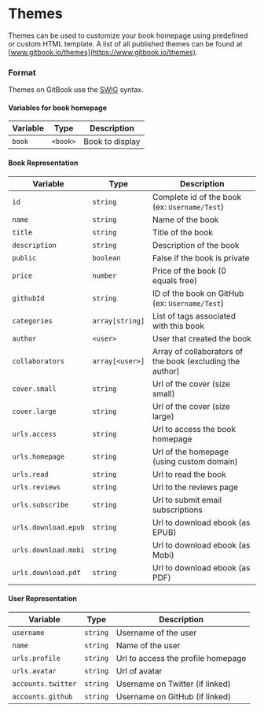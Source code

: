 # Themes

Themes can be used to customize your book homepage using predefined or custom HTML template. A list of all published themes can be found at [www.gitbook.io/themes](https://www.gitbook.io/themes).

### Format

Themes on GitBook use the [SWIG](http://paularmstrong.github.io/swig/docs/) syntax.

#### Variables for book homepage

| Variable | Type | Description |
| -------- | ---- | ----------- |
| `book` | `<book>` | Book to display |

#### Book Representation

| Variable | Type | Description |
| -------- | ---- | ----------- |
| `id` | `string` | Complete id of the book (ex: `Username/Test`) |
| `name` | `string` | Name of the book |
| `title` | `string` | Title of the book |
| `description` | `string` | Description of the book |
| `public` | `boolean` | False if the book is private |
| `price` | `number` | Price of the book (0 equals free) |
| `githubId` | `string` | ID of the book on GitHub (ex: `Username/Test`) |
| `categories` | `array[string]` | List of tags associated with this book |
| `author` | `<user>` |User that created the book |
| `collaborators` | `array[<user>]` | Array of collaborators of the book (excluding the author) |
| `cover.small` | `string` | Url of the cover (size small) |
| `cover.large` | `string` | Url of the cover (size large) |
| `urls.access` | `string` | Url to access the book homepage |
| `urls.homepage` | `string` | Url of the homepage (using custom domain) |
| `urls.read` | `string` | Url to read the book |
| `urls.reviews` | `string` | Url to the reviews page |
| `urls.subscribe` | `string` | Url to submit email subscriptions |
| `urls.download.epub` | `string` | Url to download ebook (as EPUB) |
| `urls.download.mobi` | `string` | Url to download ebook (as Mobi) |
| `urls.download.pdf` | `string` | Url to download ebook (as PDF) |

#### User Representation

| Variable | Type | Description |
| -------- | ---- | ----------- |
| `username` | `string` | Username of the user |
| `name` | `string` | Name of the user |
| `urls.profile` | `string` | Url to access the profile homepage |
| `urls.avatar` | `string` | Url of avatar |
| `accounts.twitter` | `string` | Username on Twitter (if linked) |
| `accounts.github` | `string` | Username on GitHub (if linked) |
